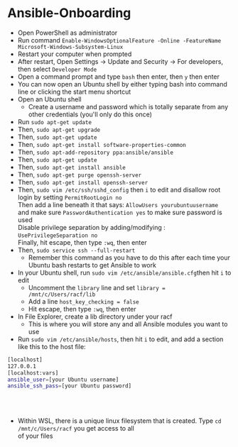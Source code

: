 # Ansible-Onboarding

* Open PowerShell as administrator
* Run command `Enable-WindowsOptionalFeature -Online -FeatureName Microsoft-Windows-Subsystem-Linux`
* Restart your computer when prompted
* After restart, Open Settings -> Update and Security -> For developers, then select `Developer Mode`
* Open a command prompt and type `bash` then enter, then `y` then enter
* You can now open an Ubuntu shell by either typing bash into command line or clicking the start menu shortcut
* Open an Ubuntu shell
  * Create a username and password which is totally separate from any other credentials (you'll only do this once)
* Run `sudo apt-get update`
* Then, `sudo apt-get upgrade`
* Then, `sudo apt-get update`
* Then, `sudo apt-get install software-properties-common`
* Then, `sudo apt-add-repository ppa:ansible/ansible`
* Then, `sudo apt-get update`
* Then, `sudo apt-get install ansible`
* Then, `sudo apt-get purge openssh-server`
* Then, `sudo apt-get install openssh-server`
* Then, `sudo vim /etc/ssh/sshd_config` then `i` to edit and disallow root login by setting `PermitRootLogin no`  
  Then add a line beneath it that says: `AllowUsers yourubuntuusername`  
  and make sure `PasswordAuthentication yes` to make sure password is used  
  Disable privilege separation by adding/modifying : `UsePrivilegeSeparation no`  
  Finally, hit escape, then type `:wq`, then enter
* Then, `sudo service ssh --full-restart`
  * Remember this command as you have to do this after each time your Ubuntu bash restarts to get Ansible to work  
* In your Ubuntu shell, run `sudo vim /etc/ansible/ansible.cfg`then hit `i` to edit
  * Uncomment the `library` line and set `library = /mnt/c/Users/racf/lib`
  * Add a line `host_key_checking = false`
  * Hit escape, then type `:wq`, then enter
* In File Explorer, create a lib directory under your racf
  * This is where you will store any and all Ansible modules you want to use
* Run `sudo vim /etc/ansible/hosts`, then hit `i` to edit, and add a section like this to the host file:
```sh
[localhost]
127.0.0.1
[localhost:vars]
ansible_user=[your Ubuntu username]
ansible_ssh_pass=[your Ubuntu password]
```
<br><br/>  
* Within WSL, there is a unique linux filesystem that is created.  Type `cd /mnt/c/Users/racf` you get access to all  
  of your files

